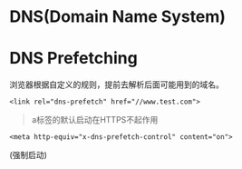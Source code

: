 # DNS(Domain Name System)
# DNS Prefetching
浏览器根据自定义的规则，提前去解析后面可能用到的域名。
```
<link rel="dns-prefetch" href="//www.test.com">
```
> a标签的默认启动在HTTPS不起作用
```
<meta http-equiv="x-dns-prefetch-control" content="on">
```
(强制启动)